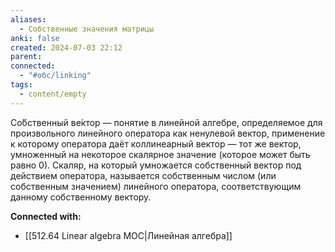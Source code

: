 ```yaml
---
aliases:
  - Cобственные значения матрицы
anki: false
created: 2024-07-03 22:12
parent: 
connected:
  - "#обс/linking"
tags:
  - content/empty
---
```



Со́бственный ве́ктор — понятие в линейной алгебре, определяемое для произвольного линейного оператора как ненулевой вектор, применение к которому оператора даёт коллинеарный вектор — тот же вектор, умноженный на некоторое скалярное значение (которое может быть равно 0). Скаляр, на который умножается собственный вектор под действием оператора, называется собственным числом (или собственным значением) линейного оператора, соответствующим данному собственному вектору. 













**Connected with:**
- [[512.64  Linear algebra MOC|Линейная алгебра]]

